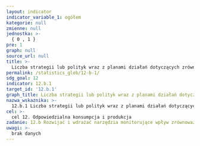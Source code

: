 ```yaml
---
layout: indicator
indicator_variable_1: ogółem
kategorie: null
zmienne: null
jednostka: >-
  { 0 , 1 }
pre: 1
graph: null
source_url: null
title: >-
  Liczba strategii lub polityk wraz z planami działań dotyczących zrównoważonej turystyki uzgodnionych z narzędziami ewaluacji i monitoringu
permalink: /statistics_glob/12-b-1/
sdg_goal: 12
indicator: 12.b.1
target_id: '12.b.1'
graph_title: Liczba strategii lub polityk wraz z planami działań dotyczących zrównoważonej turystyki uzgodnionych z narzędziami ewaluacji i monitoringu
nazwa_wskaznika: >-
  12.b.1 Liczba strategii lub polityk wraz z planami działań dotyczących zrównoważonej turystyki uzgodnionych z narzędziami ewaluacji i monitoringu
cel: >-
  cel 12. Odpowiedzialna konsumpcja i produkcja
zadanie: 12.b Rozwijać i wdrażać narzędzia monitorujące wpływ zrównoważonego rozwoju na zrównoważoną turystykę tworzącą miejsca pracy oraz promującą lokalną kulturę i produkty.
uwagi: >-
  brak danych
---
```

